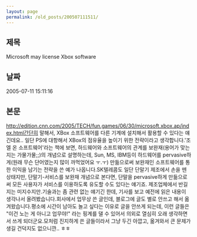 ```yaml
---
layout: page
permalink: /old_posts/200507111511/
---
```


## 제목
Microsoft may license Xbox software

## 날짜
2005-07-11 15:11:16

## 본문
http://edition.cnn.com/2005/TECH/fun.games/06/30/microsoft.xbox.ap/index.html간단히 말해서, XBox 소프트웨어를 다른 기계에 설치해서 활용할 수 있다는 얘긴데요.. 일단 PS에 대항해서 XBox의 점유율을 높이기 위한 전략이라고 생각합니다.'조엘 온 소프트웨어'라는 책에 보면, 하드웨어와 소프트웨어의 관계를 보완재(용어가 맞는지는 가물가물;;)의 개념으로 설명하는데, Sun, MS, IBM등이 하드웨어를 pervasive하게(원래 무슨 단어였는지 많이 까먹었어요 ㅜ.ㅜ) 만듦으로써 보완재인 소프트웨어를 통한 이익을 남기는 전략을 쓴 예가 나옵니다.SK텔레콤도 일단 단말기 제조에서 손을 뗀 상태지만, 단말기-서비스를 보완재 개념으로 본다면, 단말을 pervasive하게 만듦으로써 모든 사용자가 서비스를 이용하도록 유도할 수도 있다는 얘기죠. 제조업체에서 반길 지는 미지수지만.기술과는 좀 관련 없는 얘기긴 한데, 기사를 보고 예전에 읽은 내용이 생각나서 올려봤습니다.회사에서 업무상 쓴 글인데, 블로그에 글도 별로 안쓰고 해서 옮겨왔습니다.평소에 시간이 남아도 놀고 싶다는 이유로 글을 안쓰게 되는데, 이런 글들은 "이건 노는 게 아니고 업무야!" 라는 핑계를 댈 수 있어서 의외로 열심히 오래 생각하면서 쓰게 되더군요.모처럼 진지하게 쓴 글들이라서 그냥 두긴 아깝고, 옮겨와서 큰 문제가 생길 건덕지도 없으니깐.. ㅎㅎ